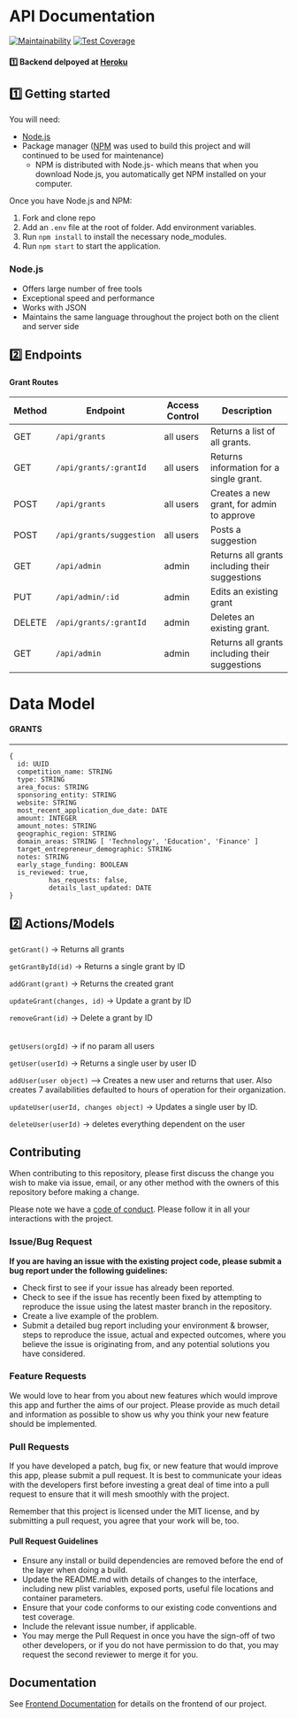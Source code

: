 <!-- 🚫 Note: All lines that start with 🚫 are instructions and should be deleted before this is posted to your portfolio. This is intended to be a guideline. Feel free to add your own flare to it.

🚫 The numbers 1️⃣ through 3️⃣ next to each item represent the week that part of the docs needs to be comepleted by. Make sure to delete the numbers by the end of Labs.

🚫 Each student has a required minimum number of meaningful PRs each week per the rubric. Contributing to docs does NOT count as a PR to meet your weekly requirements. -->

# API Documentation

[![Maintainability](https://api.codeclimate.com/v1/badges/b7f27605020c6b463059/maintainability)](https://codeclimate.com/github/Lambda-School-Labs/startup-grant-database-be/maintainability)
[![Test Coverage](https://api.codeclimate.com/v1/badges/b7f27605020c6b463059/test_coverage)](https://codeclimate.com/github/Lambda-School-Labs/startup-grant-database-be/test_coverage)


#### 1️⃣ Backend delpoyed at [Heroku](https://dashboard.heroku.com/apps/labs16-grantly) <br>

## 1️⃣ Getting started

You will need:

- [Node.js](https://nodejs.org/en/download/)
- Package manager ([NPM](https://nodejs.org/en/download/) was used to build this project and will continued to be used for maintenance)
  - NPM is distributed with Node.js- which means that when you download Node.js, you automatically get NPM installed on your computer.

Once you have Node.js and NPM:

1. Fork and clone repo
2. Add an `.env` file at the root of folder. Add environment variables.
3. Run `npm install` to install the necessary node_modules.
4. Run `npm start` to start the application.

<!-- To get the server running locally:

🚫 adjust these scripts to match your project

- Clone this repo
- **yarn install** to install all required dependencies
- **yarn server** to start the local server
- **yarn test** to start server using testing environment -->

### Node.js

- Offers large number of free tools
- Exceptional speed and performance
- Works with JSON
- Maintains the same language throughout the project both on the client and server side

<!-- ### Backend framework goes here

🚫 Why did you choose this framework?

- Point One
- Point Two
- Point Three
- Point Four -->

## 2️⃣ Endpoints

#### Grant Routes

| Method | Endpoint                 | Access Control | Description                                    |
| ------ | ------------------------ | -------------- | ---------------------------------------------- |
| GET    | `/api/grants`            | all users      | Returns a list of all grants.                  |
| GET    | `/api/grants/:grantId`   | all users      | Returns information for a single grant.        |
| POST   | `/api/grants`            | all users      | Creates a new grant, for admin to approve      |
| POST   | `/api/grants/suggestion` | all users      | Posts a suggestion                             |
| GET    | `/api/admin`             | admin          | Returns all grants including their suggestions |
| PUT    | `/api/admin/:id`         | admin          | Edits an existing grant                        |
| DELETE | `/api/grants/:grantId`   | admin          | Deletes an existing grant.                     |
| GET    | `/api/admin`             | admin          | Returns all grants including their suggestions |

<!-- 🚫This is a placeholder, replace the endpoints, access controll, and descriptioin to match your project

#### Organization Routes

| Method | Endpoint                | Access Control | Description                                  |
| ------ | ----------------------- | -------------- | -------------------------------------------- |
| GET    | `/organizations/:orgId` | all users      | Returns the information for an organization. |
| PUT    | `/organizatoins/:orgId` | owners         | Modify an existing organization.             |
| DELETE | `/organizations/:orgId` | owners         | Delete an organization.                      |

#### User Routes

| Method | Endpoint                | Access Control      | Description                                        |
| ------ | ----------------------- | ------------------- | -------------------------------------------------- |
| GET    | `/users/current`        | all users           | Returns info for the logged in user.               |
| GET    | `/users/org/:userId`    | owners, supervisors | Returns all users for an organization.             |
| GET    | `/users/:userId`        | owners, supervisors | Returns info for a single user.                    |
| POST   | `/users/register/owner` | none                | Creates a new user as owner of a new organization. |
| PUT    | `/users/:userId`        | owners, supervisors |                                                    |
| DELETE | `/users/:userId`        | owners, supervisors |                                                    | -->

# Data Model

<!-- 🚫This is just an example. Replace this with your data model -->

#### GRANTS

---

```
{
  id: UUID
  competition_name: STRING
  type: STRING
  area_focus: STRING
  sponsoring_entity: STRING
  website: STRING
  most_recent_application_due_date: DATE
  amount: INTEGER
  amount_notes: STRING
  geographic_region: STRING
  domain_areas: STRING [ 'Technology', 'Education', 'Finance' ]
  target_entrepreneur_demographic: STRING
  notes: STRING
  early_stage_funding: BOOLEAN
  is_reviewed: true,
          has_requests: false,
          details_last_updated: DATE
}
```

<!-- {
  id: UUID
  name: STRING
  industry: STRING
  paid: BOOLEAN
  customer_id: STRING
  subscription_id: STRING
} -->
<!-- #### USERS

---

```
{
  id: UUID
  organization_id: UUID foreign key in ORGANIZATIONS table
  first_name: STRING
  last_name: STRING
  role: STRING [ 'owner', 'supervisor', 'employee' ]
  email: STRING
  phone: STRING
  cal_visit: BOOLEAN
  emp_visit: BOOLEAN
  emailpref: BOOLEAN
  phonepref: BOOLEAN
}
``` -->

## 2️⃣ Actions/Models

<!-- 🚫 This is an example, replace this with the actions that pertain to your backend -->

`getGrant()` -> Returns all grants

`getGrantById(id)` -> Returns a single grant by ID

`addGrant(grant)` -> Returns the created grant

`updateGrant(changes, id)` -> Update a grant by ID

`removeGrant(id)` -> Delete a grant by ID
<br>
<br>
<br>
`getUsers(orgId)` -> if no param all users

`getUser(userId)` -> Returns a single user by user ID

`addUser(user object)` --> Creates a new user and returns that user. Also creates 7 availabilities defaulted to hours of operation for their organization.

`updateUser(userId, changes object)` -> Updates a single user by ID.

`deleteUser(userId)` -> deletes everything dependent on the user

## Contributing

When contributing to this repository, please first discuss the change you wish to make via issue, email, or any other method with the owners of this repository before making a change.

Please note we have a [code of conduct](./code_of_conduct.md). Please follow it in all your interactions with the project.

### Issue/Bug Request

**If you are having an issue with the existing project code, please submit a bug report under the following guidelines:**

- Check first to see if your issue has already been reported.
- Check to see if the issue has recently been fixed by attempting to reproduce the issue using the latest master branch in the repository.
- Create a live example of the problem.
- Submit a detailed bug report including your environment & browser, steps to reproduce the issue, actual and expected outcomes, where you believe the issue is originating from, and any potential solutions you have considered.

### Feature Requests

We would love to hear from you about new features which would improve this app and further the aims of our project. Please provide as much detail and information as possible to show us why you think your new feature should be implemented.

### Pull Requests

If you have developed a patch, bug fix, or new feature that would improve this app, please submit a pull request. It is best to communicate your ideas with the developers first before investing a great deal of time into a pull request to ensure that it will mesh smoothly with the project.

Remember that this project is licensed under the MIT license, and by submitting a pull request, you agree that your work will be, too.

#### Pull Request Guidelines

- Ensure any install or build dependencies are removed before the end of the layer when doing a build.
- Update the README.md with details of changes to the interface, including new plist variables, exposed ports, useful file locations and container parameters.
- Ensure that your code conforms to our existing code conventions and test coverage.
- Include the relevant issue number, if applicable.
- You may merge the Pull Request in once you have the sign-off of two other developers, or if you do not have permission to do that, you may request the second reviewer to merge it for you.

<!-- ### Attribution

These contribution guidelines have been adapted from [this good-Contributing.md-template](https://gist.github.com/PurpleBooth/b24679402957c63ec426). -->

## Documentation

See [Frontend Documentation](https://github.com/Lambda-School-Labs/startup-grant-database-fe) for details on the frontend of our project.
